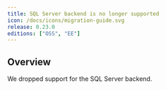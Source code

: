 ```yaml
---
title: SQL Server backend is no longer supported
icon: /docs/icons/migration-guide.svg
release: 0.23.0
editions: ["OSS", "EE"]
---
```


## Overview

We dropped support for the SQL Server backend.

